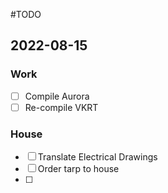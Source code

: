 #TODO

## 2022-08-15

### Work
  - [ ] Compile Aurora
  - [ ] Re-compile VKRT

### House
  - [ ] Translate Electrical Drawings
  - [ ] Order tarp to house
  - [ ] 
